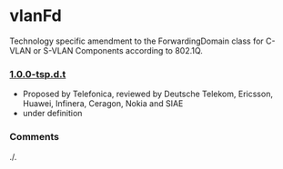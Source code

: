 # vlanFd
Technology specific amendment to the ForwardingDomain class for C-VLAN or S-VLAN Components according to 802.1Q.

### [1.0.0-tsp.d.t](../../tree/tsp)
- Proposed by Telefonica, reviewed by Deutsche Telekom, Ericsson, Huawei, Infinera, Ceragon, Nokia and SIAE
- under definition

### Comments
./.
